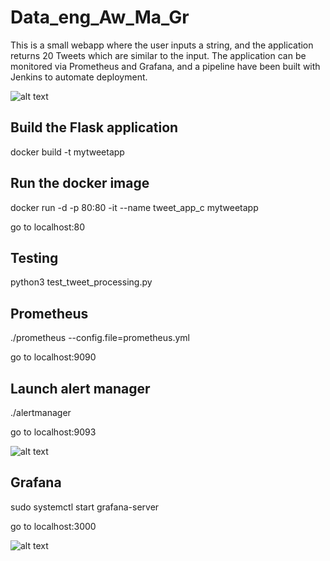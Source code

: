 # Data_eng_Aw_Ma_Gr

This is a small webapp where the user inputs a string, and the application returns 20 Tweets which are similar to the input. The application can be monitored via Prometheus and Grafana, and a pipeline have been built with Jenkins to automate deployment.

![alt text](https://cdn.discordapp.com/attachments/783005857112784916/788721474755887124/unknown.png)

## Build the Flask application
docker build -t mytweetapp 

## Run the docker image
docker run -d -p 80:80 -it --name tweet_app_c mytweetapp

go to localhost:80

## Testing
python3 test_tweet_processing.py

## Prometheus
./prometheus --config.file=prometheus.yml

go to localhost:9090

## Launch alert manager
./alertmanager

go to localhost:9093

![alt text](https://media.discordapp.net/attachments/783005857112784916/788693212234907658/Capture1.PNG)

## Grafana
sudo systemctl start grafana-server

go to localhost:3000

![alt text](https://media.discordapp.net/attachments/783005857112784916/788692598223011900/Capture.PNG)

